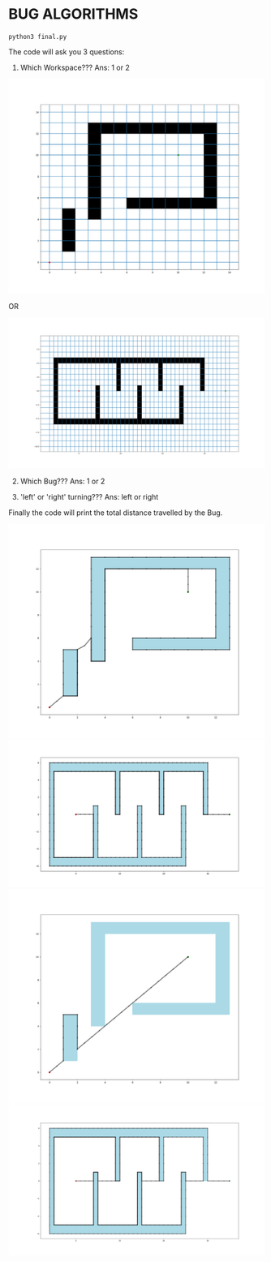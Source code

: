 <h1>BUG ALGORITHMS</h1>

```
python3 final.py
```

The code will ask you 3 questions:

1. Which Workspace???
Ans: 1 or 2

<img src="https://github.com/KedarMore/Implemneting-Bug-Algorithms/blob/master/FilesForREADME/Workspace1.png">

OR

<img src="https://github.com/KedarMore/Implemneting-Bug-Algorithms/blob/master/FilesForREADME/Workspace2.png">

2. Which Bug???
Ans: 1 or 2

3. 'left' or 'right' turning???
Ans: left or right

Finally the code will print the total distance travelled by the Bug.

<img src="https://github.com/KedarMore/Implemneting-Bug-Algorithms/blob/master/FilesForREADME/Workspace1Bug1.png"> <img src="https://github.com/KedarMore/Implemneting-Bug-Algorithms/blob/master/FilesForREADME/Workspace2Bug1.png">
<img src="https://github.com/KedarMore/Implemneting-Bug-Algorithms/blob/master/FilesForREADME/Workspace1Bug2.png"> <img src="https://github.com/KedarMore/Implemneting-Bug-Algorithms/blob/master/FilesForREADME/Workspace2Bug2.png">
